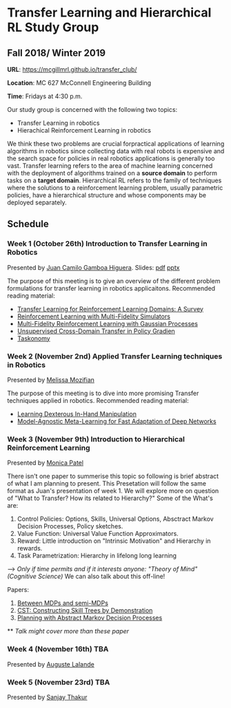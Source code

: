 # Transfer Learning and Hierarchical RL Study Group
## Fall 2018/ Winter 2019

**URL**: https://mcgillmrl.github.io/transfer_club/

**Location**: MC 627 McConnell Engineering Building

**Time**: Fridays at 4:30 p.m.

Our study group is concerned with the following two topics:
- Transfer Learning in robotics
- Hierachical Reinforcement Learning in robotics

We think these two problems are crucial forpractical applications of learning algorithms in robotics since collecting data with real robots is expensive and the search space for policies in real robotics applications is generally too vast. Transfer learning refers to the area of machine learning concerned with the deployment of algorithms trained on a __source domain__ to perform tasks on a __target domain__. Hierarchical RL refers to the family of techniques where the solutions to a reinforcement learning problem, usually parametric policies, have a hierarchical structure and whose components may be deployed separately.

## Schedule
### Week 1 (October 26th) Introduction to Transfer Learning in Robotics
Presented by [Juan Camilo Gamboa Higuera](https://github.com/juancamilog). Slides: [pdf](presentations/week1_juan/transfer_club01.pdf) [pptx](presentations/week1_juan/ransfer_club01.pptx)

The purpose of this meeting is to give an overview of the different problem formulations for transfer learning in robotics applicaitons.
Recommended reading material:

 - [Transfer Learning for Reinforcement Learning Domains: A Survey](http://www.jmlr.org/papers/volume10/taylor09a/taylor09a.pdf)
 - [Reinforcement Learning with Multi-Fidelity Simulators](http://acl.mit.edu/papers/Cutler14_ICRA.pdf)
 - [Multi-Fidelity Reinforcement Learning with Gaussian Processes](https://arxiv.org/abs/1712.06489v1)
 - [Unsupervised Cross-Domain Transfer in Policy Gradien](https://www.aaai.org/ocs/index.php/AAAI/AAAI15/paper/viewFile/9916/9879)
 - [Taskonomy](http://taskonomy.stanford.edu/)

### Week 2 (November 2nd) Applied Transfer Learning techniques in Robotics
Presented by [Melissa Mozifian](https://melfm.github.io/about.html)

The purpose of this meeting is to dive into more promising Transfer techniques applied in robotics.
Recommended reading material:

 - [Learning Dexterous In-Hand Manipulation](https://arxiv.org/pdf/1808.00177.pdf)
 - [Model-Agnostic Meta-Learning for Fast Adaptation of Deep Networks](https://arxiv.org/pdf/1703.03400.pdf)

### Week 3 (November 9th) Introduction to Hierarchical Reinforcement Learning
Presented by [Monica Patel](https://github.com/monicaMRL)

There isn't one paper to summerise this topic so following is brief abstract of what I am planning to present.
This Presetation will follow the same format as Juan's presentation of week 1. We will explore more on question of "What to Transfer? How its related to Hierarchy?" Some of the What's are:
1) Control Policies: Options, Skills, Universal Options, Absctract Markov Decision Processes, Policy sketches.
2) Value Function: Universal Value Function Approximators.
3) Reward: Little introduction on "Intrinsic Motivation" and Hierarchy in rewards.
4) Task Parametrization: Hierarchy in lifelong long learning 

--> *Only if time permits and if it interests anyone: "Theory of Mind" (Cognitive Science)* We can also talk about this off-line!

Papers:
1) [Between MDPs and semi-MDPs](http://www-anw.cs.umass.edu/~barto/courses/cs687/Sutton-Precup-Singh-AIJ99.pdf)
2) [CST: Constructing Skill Trees by Demonstration](https://cs.brown.edu/~gdk/pubs/cst-ws.pdf)
3) [Planning with Abstract Markov Decision Processes](http://cs.brown.edu/people/ngopalan/docs/planning-abstract-markov.pdf)

** *Talk might cover more than these paper*

### Week 4 (November 16th) TBA
Presented by [Auguste Lalande](https://github.com/augustelalande)

### Week 5 (November 23rd) TBA
Presented by [Sanjay Thakur](https://github.com/sanjaythakur)
